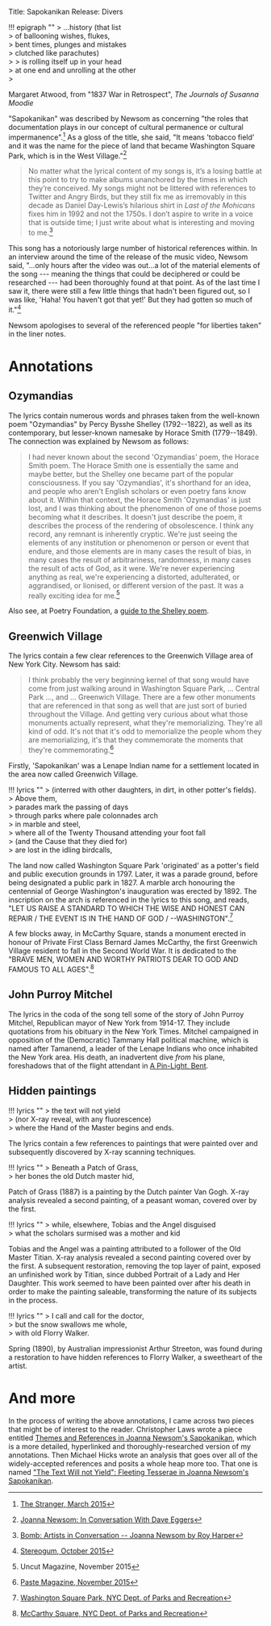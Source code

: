 Title: Sapokanikan
Release: Divers

!!! epigraph ""
	> ...history (that list  
	> of ballooning wishes, flukes,  
	> bent times, plunges and mistakes  
	> clutched like parachutes)  
	> 
	> is rolling itself up in your head  
	> at one end and unrolling at the other  
	> <footer>Margaret Atwood, from "1837 War in Retrospect", <cite>The Journals of Susanna Moodie</cite></footer>

"Sapokanikan" was described by Newsom as concerning "the roles that documentation plays in our concept of cultural permanence or cultural impermanence".[^stranger] As a gloss of the title, she said, "It means 'tobacco field' and it was the name for the piece of land that became Washington Square Park, which is in the West Village."[^eggers]

> No matter what the lyrical content of my songs is, it’s a losing battle at this point to try to make albums unanchored by the times in which they’re conceived. My songs might not be littered with references to Twitter and Angry Birds, but they still fix me as irremovably in this decade as Daniel Day-Lewis’s hilarious shirt in *Last of the Mohicans* fixes him in 1992 and not the 1750s. I don’t aspire to write in a voice that is outside time; I just write about what is interesting and moving to me.[^bomb]

This song has a notoriously large number of historical references within. In an interview around the time of the release of the music video, Newsom said, "...only hours after the video was out...a lot of the material elements of the song --- meaning the things that could be deciphered or could be researched --- had been thoroughly found at that point. As of the last time I saw it, there were still a few little things that hadn't been figured out, so I was like, 'Haha! You haven't got that yet!' But they had gotten so much of it."[^stereogum]

Newsom apologises to several of the referenced people "for liberties taken" in the liner notes.

[^eggers]: [Joanna Newsom: In Conversation With Dave Eggers]({filename}../interviews/eggersnourse.md)
[^bomb]:[Bomb: Artists in Conversation -- Joanna Newsom by Roy Harper](http://bombmagazine.org/article/5106/joanna-newsom)
[^stranger]:[The Stranger, March 2015][stranger]
[^bomb]:["Joanna Newsom by Roy Harper", Bomb Magazine 116, Summer 2011][bombmagazine]
[^stereogum]:[Stereogum, October 2015][stereogum]

# Annotations #

## Ozymandias ##

The lyrics contain numerous words and phrases taken from the well-known poem "Ozymandias" by Percy Bysshe Shelley (1792--1822), as well as its contemporary, but lesser-known namesake by Horace Smith (1779--1849). The connection was explained by Newsom as follows:

> I had never known about the second 'Ozymandias' poem, the Horace Smith poem. The Horace Smith one is essentially the same and maybe better, but the Shelley one became part of the popular consciousness. If you say 'Ozymandias', it's shorthand for an idea, and people who aren't English scholars or even poetry fans know about it. Within that context, the Horace Smith 'Ozymandias' is just lost, and I was thinking about the phenomenon of one of those poems becoming what it describes. It doesn't just describe the poem, it describes the process of the rendering of obsolescence. I think any record, any remnant is inherently cryptic. We're just seeing the elements of any institution or phenomenon or person or event that endure, and those elements are in many cases the result of bias, in many cases the result of arbitrariness, randomness, in many cases the result of acts of God, as it were. We're never experiencing anything as real, we're experiencing a distorted, adulterated, or aggrandised, or lionised, or different version of the past. It was a really exciting idea for me.[^uncut]

[^uncut]:Uncut Magazine, November 2015

Also see, at Poetry Foundation, a [guide to the Shelley poem](http://www.poetryfoundation.org/resources/learning/core-poems/detail/46565#guide).

## Greenwich Village ##

The lyrics contain a few clear references to the Greenwich Village area of New York City. Newsom has said:
> I think probably the very beginning kernel of that song would have come from just walking around in Washington Square Park, ... Central Park ..., and ... Greenwich Village. There are a few other monuments that are referenced in that song as well that are just sort of buried throughout the Village. And getting very curious about what those monuments actually represent, what they're memorializing. They're all kind of odd. It's not that it's odd to memorialize the people whom they are memorializing, it's that they commemorate the moments that they're commemorating.[^paste]

[^paste]:[Paste Magazine, November 2015][paste]

Firstly, 'Sapokanikan' was a Lenape Indian name for a settlement located in the area now called Greenwich Village.

!!! lyrics ""
	> (interred with other daughters, in dirt, in other potter's fields).  
	> Above them,  
	> parades mark the passing of days  
	> through parks where pale colonnades arch  
	> in marble and steel,  
	> where all of the Twenty Thousand attending your foot fall  
	> (and the Cause that they died for)  
	> are lost in the idling birdcalls,
	
The land now called Washington Square Park 'originated' as a potter's field and public execution grounds in 1797. Later, it was a parade ground, before being designated a public park in 1827. A marble arch honouring the centennial of George Washington's inauguration was erected by 1892. The inscription on the arch is referenced in the lyrics to this song, and reads, "LET US RAISE A STANDARD TO WHICH THE WISE AND HONEST CAN REPAIR / THE EVENT IS IN THE HAND OF GOD / --WASHINGTON".[^washington]

A few blocks away, in McCarthy Square, stands a monument erected in honour of  Private First Class Bernard James McCarthy, the first Greenwich Village resident to fall in the Second World War. It is dedicated to the "BRAVE MEN, WOMEN AND WORTHY PATRIOTS DEAR TO GOD AND FAMOUS TO ALL AGES".[^mccarthy]

[^washington]: [Washington Square Park, NYC Dept. of Parks and Recreation][washington]
[^mccarthy]: [McCarthy Square, NYC Dept. of Parks and Recreation][mccarthy]


## John Purroy Mitchel ##

The lyrics in the coda of the song tell some of the story of John Purroy Mitchel, Republican mayor of New York from 1914-17. They include quotations from his obituary in the New York Times. Mitchel campaigned in opposition of the (Democratic) Tammany Hall political machine, which is named after Tamanend, a leader of the Lenape Indians who once inhabited the New York area. His death, an inadvertent dive *from* his plane, foreshadows that of the flight attendant in [A Pin-Light, Bent]({filename}apinlightbent.md).

## Hidden paintings ##

!!! lyrics ""
	> the text will not yield  
	> (nor X-ray reveal, with any fluorescence)  
	> where the Hand of the Master begins and ends.

The lyrics contain a few references to paintings that were painted over and subsequently discovered by X-ray scanning techniques.

!!! lyrics ""
	> Beneath a Patch of Grass,  
	> her bones the old Dutch master hid,

Patch of Grass (1887) is a painting by the Dutch painter Van Gogh. X-ray analysis revealed a second painting, of a peasant woman, covered over by the first.

!!! lyrics ""
	> while, elsewhere, Tobias and the Angel disguised  
	> what the scholars surmised was a mother and kid

Tobias and the Angel was a painting attributed to a follower of the Old Master Titian. X-ray analysis revealed a second painting covered over by the first. A subsequent restoration, removing the top layer of paint, exposed an unfinished work by Titian, since dubbed Portrait of a Lady and Her Daughter. This work seemed to have been painted over after his death in order to make the painting saleable, transforming the nature of its subjects in the process.

!!! lyrics ""
	> I call and call for the doctor,  
	> but the snow swallows me whole,  
	> with old Florry Walker.

Spring (1890), by Australian impressionist Arthur Streeton, was found during a restoration to have hidden references to Florry Walker, a sweetheart of the artist.

# And more #
In the process of writing the above annotations, I came across two pieces that might be of interest to the reader. Christopher Laws wrote a piece entitled [Themes and References in Joanna Newsom's Sapokanikan][culturedarm], which is a more detailed, hyperlinked and thoroughly-researched version of my annotations. Then Michael Hicks wrote an analysis that goes over all of the widely-accepted references and posits a whole heap more too. That one is named ["The Text Will not Yield": Fleeting Tesserae in Joanna Newsom's Sapokanikan][tesserae].

["Ozymandias"]: https://www.poetryfoundation.org/resources/learning/core-poems/detail/46565#poem
[paste]: https://www.pastemagazine.com/articles/2015/11/joanna-newsom-discusses-divers-and-her-solipsistic.html
[stereogum]: http://www.stereogum.com/1837843/qa-joanna-newsom-on-moving-rocks-annotating-lyrics-and-playing-the-hits/franchises/interview/ "Stereogum interview"
[stranger]: http://www.thestranger.com/slog/2016/03/23/23844024/joanna-newsom-the-stranger-interview
[culturedarm]: http://culturedarm.com/themes-and-references-in-joanna-newsoms-sapokanikan/
[tesserae]: https://medium.com/@hexagn/the-text-will-not-yield-6872a6894ab3
[mccarthy]: https://www.nycgovparks.org/parks/mccarthy-square/history
[washington]: https://www.nycgovparks.org/parks/washington-square-park/history
[bombmagazine]: http://bombmagazine.org/article/5106/joanna-newsom "Joanna Newsom by Roy Harper"


